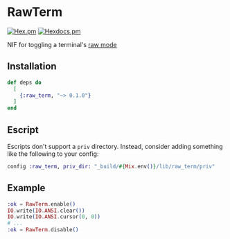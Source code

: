 # RawTerm

[![Hex.pm](https://img.shields.io/hexpm/v/raw_term.svg)](https://hex.pm/packages/raw_term)
[![Hexdocs.pm](https://img.shields.io/badge/api-hexdocs-brightgreen.svg)](https://hexdocs.pm/raw_term)

NIF for toggling a terminal's [raw mode](https://en.wikipedia.org/wiki/Terminal_mode)

## Installation

```elixir
def deps do
  [
    {:raw_term, "~> 0.1.0"}
  ]
end
```

## Escript

Escripts don't support a `priv` directory. Instead, consider adding something like the following to your config:

```elixir
config :raw_term, priv_dir: "_build/#{Mix.env()}/lib/raw_term/priv"
```

## Example

```elixir
:ok = RawTerm.enable()
IO.write(IO.ANSI.clear())
IO.write(IO.ANSI.cursor(0, 0))
# ...
:ok = RawTerm.disable()
```